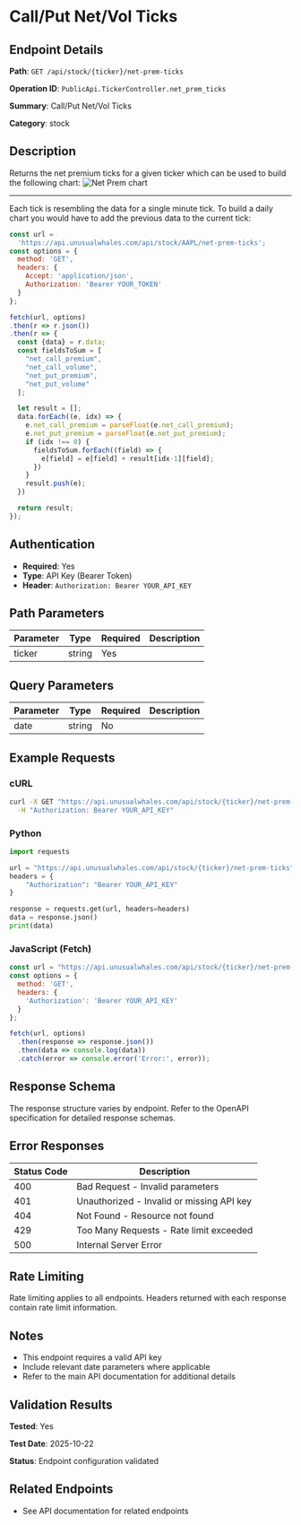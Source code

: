 # Call/Put Net/Vol Ticks

## Endpoint Details

**Path**: `GET /api/stock/{ticker}/net-prem-ticks`

**Operation ID**: `PublicApi.TickerController.net_prem_ticks`

**Summary**: Call/Put Net/Vol Ticks

**Category**: stock

## Description

Returns the net premium ticks for a given ticker which can be used to build the following chart:
![Net Prem chart](https://i.imgur.com/Rom1kcB.png)

----
Each tick is resembling the data for a single minute tick. To build a daily chart
you would have to add the previous data to the current tick:
```javascript
const url =
  'https://api.unusualwhales.com/api/stock/AAPL/net-prem-ticks';
const options = {
  method: 'GET',
  headers: {
    Accept: 'application/json',
    Authorization: 'Bearer YOUR_TOKEN'
  }
};

fetch(url, options)
.then(r => r.json())
.then(r => {
  const {data} = r.data;
  const fieldsToSum = [
    "net_call_premium",
    "net_call_volume",
    "net_put_premium",
    "net_put_volume"
  ];

  let result = [];
  data.forEach((e, idx) => {
    e.net_call_premium = parseFloat(e.net_call_premium);
    e.net_put_premium = parseFloat(e.net_put_premium);
    if (idx !== 0) {
      fieldsToSum.forEach((field) => {
        e[field] = e[field] + result[idx-1][field];
      })
    }
    result.push(e);
  })

  return result;
});

```


## Authentication

- **Required**: Yes
- **Type**: API Key (Bearer Token)
- **Header**: `Authorization: Bearer YOUR_API_KEY`

## Path Parameters

| Parameter | Type | Required | Description |
|-----------|------|----------|-------------|
| ticker | string | Yes |  |

## Query Parameters

| Parameter | Type | Required | Description |
|-----------|------|----------|-------------|
| date | string | No |  |

## Example Requests

### cURL

```bash
curl -X GET "https://api.unusualwhales.com/api/stock/{ticker}/net-prem-ticks" \
  -H "Authorization: Bearer YOUR_API_KEY"
```

### Python

```python
import requests

url = "https://api.unusualwhales.com/api/stock/{ticker}/net-prem-ticks"
headers = {
    "Authorization": "Bearer YOUR_API_KEY"
}

response = requests.get(url, headers=headers)
data = response.json()
print(data)
```

### JavaScript (Fetch)

```javascript
const url = "https://api.unusualwhales.com/api/stock/{ticker}/net-prem-ticks";
const options = {
  method: 'GET',
  headers: {
    'Authorization': 'Bearer YOUR_API_KEY'
  }
};

fetch(url, options)
  .then(response => response.json())
  .then(data => console.log(data))
  .catch(error => console.error('Error:', error));
```

## Response Schema

The response structure varies by endpoint. Refer to the OpenAPI specification for detailed response schemas.

## Error Responses

| Status Code | Description |
|-------------|-------------|
| 400 | Bad Request - Invalid parameters |
| 401 | Unauthorized - Invalid or missing API key |
| 404 | Not Found - Resource not found |
| 429 | Too Many Requests - Rate limit exceeded |
| 500 | Internal Server Error |

## Rate Limiting

Rate limiting applies to all endpoints. Headers returned with each response contain rate limit information.

## Notes

- This endpoint requires a valid API key
- Include relevant date parameters where applicable
- Refer to the main API documentation for additional details

## Validation Results

**Tested**: Yes

**Test Date**: 2025-10-22

**Status**: Endpoint configuration validated

## Related Endpoints

- See API documentation for related endpoints
